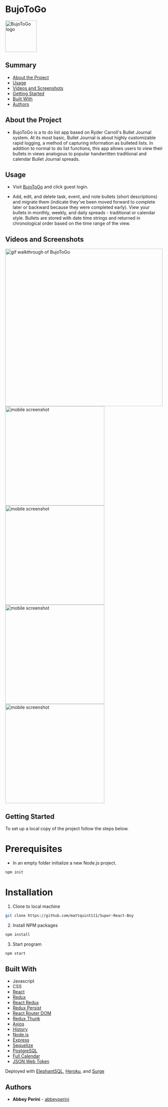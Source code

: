 <h1> BujoToGo </h1>

<img src="./bujo-client/src/images/bujotogologo.png" width="100" alt="BujoToGo logo" />

<h2> Summary </h2>

  - [About the Project](#about-the-project)
  - [Usage](#usage)
  - [Videos and Screenshots](#videos-and-screenshots)
  - [Getting Started](#getting-started)
  - [Built With](#built-with)
  - [Authors](#authors)

## About the Project

- BujoToGo is a to do list app based on Ryder Carroll's Bullet Journal system. At its most basic, Bullet Journal is about highly customizable rapid logging, a method of capturing information as bulleted lists. In addition to normal to do list functions, this app allows users to view their bullets in views analogous to popular handwritten traditional and calendar Bullet Journal spreads.

## Usage
- Visit [BujoToGo](http://bujo-to-go.surge.sh/#/index) and click guest login.

- Add, edit, and delete task, event, and note bullets (short descriptions) and migrate them (indicate they've been moved forward to complete later or backward because they were completed early). View your bullets in monthly, weekly, and daily spreads - traditional or calendar style. Bullets are stored with date time strings and returned in chronological order based on the time range of the view.

## Videos and Screenshots

<img src="./screenshots/BujoToGo.gif" alt="gif walkthrough of BujoToGo" width="500" />
<img src="./screenshots/bujomobile1.png" alt="mobile screenshot" width="315" />
<img src="./screenshots/bujomobile2.png" alt="mobile screenshot" width="315" />
<img src="./screenshots/bujomobile3.png" alt="mobile screenshot" width="315" />
<img src="./screenshots/bujomobile4.png" alt="mobile screenshot" width="315" />

## Getting Started

To set up a local copy of the project follow the steps below.

# Prerequisites

* In an empty folder initialize a new Node.js project.
```sh
npm init
```

# Installation

1. Clone to local machine
```sh
git clone https://github.com/mattquint111/Super-React-Boy
```
2. Install NPM packages
```sh
npm install 
```
3. Start program
```sh
npm start
```

## Built With

- Javascript
- CSS
- [React](https://reactjs.org/)
- [Redux](https://redux.js.org/)
- [React Redux](https://react-redux.js.org/)
- [Redux Persist](https://github.com/rt2zz/redux-persist)
- [React Router DOM](https://reactrouter.com/web/guides/quick-start)
- [Redux Thunk](https://github.com/reduxjs/redux-thunk)
- [Axios](https://github.com/axios/axios)
- [History](https://www.npmjs.com/package/history)
- [Node.js](https://nodejs.org/en/)
- [Express](https://expressjs.com/)
- [Sequelize](https://sequelize.org/)
- [PostgreSQL](https://www.postgresql.org/)
- [Full Calendar](https://fullcalendar.io/)
- [JSON Web Token](https://www.npmjs.com/package/jsonwebtoken)

Deployed with [ElephantSQL](https://www.elephantsql.com/), [Heroku](https://www.heroku.com/home), and [Surge](https://surge.sh/)

## Authors

- **Abbey Perini** - [abbeyperini](https://github.com/abbeyperini)
